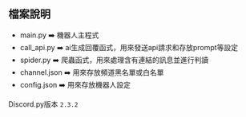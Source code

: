 ## 檔案說明
- main.py ➡️ 機器人主程式
- call_api.py ➡️ ai生成回覆函式，用來發送api請求和存放prompt等設定 
- spider.py ➡️ 爬蟲函式，用來處理含有連結的訊息並進行判讀
- channel.json ➡️ 用來存放頻道黑名單或白名單
- config.json ➡️ 用來存放機器人設定

Discord.py版本 `2.3.2`